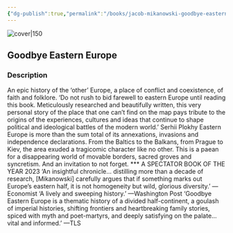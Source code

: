 ```yaml
---
{"dg-publish":true,"permalink":"/books/jacob-mikanowski-goodbye-eastern-europe/","title":"\"Goodbye Eastern Europe\"","tags":["geography","sociopolitical","history","non-fiction"]}
---
```




![cover|150](http://books.google.com/books/content?id=qfxIEAAAQBAJ&printsec=frontcover&img=1&zoom=1&edge=curl&source=gbs_api)

## Goodbye Eastern Europe

### Description

An epic history of the ‘other’ Europe, a place of conflict and coexistence, of faith and folklore. ‘Do not rush to bid farewell to eastern Europe until reading this book. Meticulously researched and beautifully written, this very personal story of the place that one can’t find on the map pays tribute to the origins of the experiences, cultures and ideas that continue to shape political and ideological battles of the modern world.’ Serhii Plokhy Eastern Europe is more than the sum total of its annexations, invasions and independence declarations. From the Baltics to the Balkans, from Prague to Kiev, the area exuded a tragicomic character like no other. This is a paean for a disappearing world of movable borders, sacred groves and syncretism. And an invitation to not forget. *** A SPECTATOR BOOK OF THE YEAR 2023 ‘An insightful chronicle… distilling more than a decade of research, [Mikanowski] carefully argues that if something marks out Europe’s eastern half, it is not homogeneity but wild, glorious diversity.’ —Economist ‘A lively and sweeping history.’ —Washington Post ‘Goodbye Eastern Europe is a thematic history of a divided half-continent, a goulash of imperial histories, shifting frontiers and heartbreaking family stories, spiced with myth and poet-martyrs, and deeply satisfying on the palate… vital and informed.’ —TLS
```